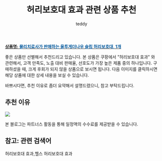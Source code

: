 ﻿---
layout: post
title:  "허리보호대 효과 관련 상품 추천"
author: teddy
categories: [ 가구/인테리어 ]
tags: [허리보호대 효과,헬스 허리보호대 효과]
image: https://static.coupangcdn.com/image/vendor_inventory/a0dc/772c2e5921d64ceb7e549c8e69dbdb7df947261d1bafede9bce8fe2b0348.jpg 
description: "쿠팡에서 허리보호대 효과 관련 상품으로 가장 고객 선호도가 높은 제품 중 하나입니다."
---

<a href="https://link.coupang.com/re/AFFSDP?lptag=AF3256674&pageKey=5674436489&itemId=9353440590&vendorItemId=76638661247&traceid=V0-153-ac7314cc5420b0b5&requestid=20221223013836685237351"><b>상품명: <font color='#01579B'>물리치료사가 판매하는 올투게더나우 슬립 허리보호대, 1개</font></b></a>

좋은 상품만 선별해서 추천드리고 있습니다.
본 상품은 쿠팡에서 "허리보호대 효과" 와 관련해서, 고객 만족도, 노출 대비 판매율, 선호도가 가장 높은 제품 중의 하나입니다.
구매하셨을 때, 크게 후회가 되지 않을 상품으로 보시면 됩니다. 
다음 이미지를 클릭하시면 해당 상품에 대한 상세 내용을 보실 수 있습니다.

바쁘시다면, 추천 이유로 좀더 요약해서 설명드렸으니, 참고 부탁드립니다.

## 추천 이유 

<a href="https://link.coupang.com/re/AFFSDP?lptag=AF3256674&pageKey=5674436489&itemId=9353440590&vendorItemId=76638661247&traceid=V0-153-ac7314cc5420b0b5&requestid=20221223013836685237351"><img src="https://link.coupang.com/re/AFFSDP?lptag=AF3256674&pageKey=5674436489&itemId=9353440590&vendorItemId=76638661247&traceid=V0-153-ac7314cc5420b0b5&requestid=20221223013836685237351"></a> 

본 블로그는 파트너스 활동을 통해 일정액의 수수료를 제공받을 수 있습니다.

## 참고: 관련 검색어    
허리보호대 효과,헬스 허리보호대 효과